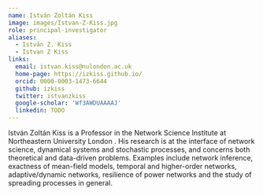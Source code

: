 ```yaml
---
name: István Zoltán Kiss
image: images/Istvan-Z-Kiss.jpg
role: principal-investigator
aliases:
  - István Z. Kiss
  - Istvan Z Kiss
links:
  email: istvan.kiss@nulondon.ac.uk
  home-page: https://izkiss.github.io/
  orcid: 0000-0003-1473-6644
  github: izkiss
  twitter: istvanzkiss
  google-scholar: 'Wf3AWDUAAAAJ'
  linkedin: TODO
---
```


István Zoltán Kiss is a Professor in the Network Science Institute at Northeastern University London . His research is at the interface of network science, dynamical systems and stochastic processes, and concerns both theoretical and data-driven problems. Examples include network inference, exactness of mean-field models, temporal and higher-order networks, adaptive/dynamic networks, resilience of power networks and the study of spreading processes in general.
